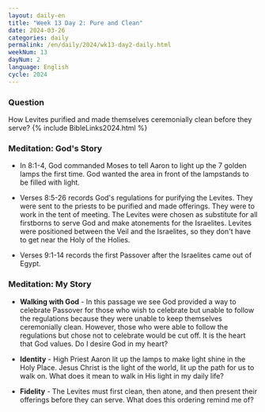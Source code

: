 ```yaml
---
layout: daily-en
title: "Week 13 Day 2: Pure and Clean"
date: 2024-03-26
categories: daily
permalink: /en/daily/2024/wk13-day2-daily.html
weekNum: 13
dayNum: 2
language: English
cycle: 2024
---
```

### Question     
How Levites purified and made themselves ceremonially clean before they serve?
{% include BibleLinks2024.html %} 

### Meditation: God's Story   
+ In 8:1-4, God commanded Moses to tell Aaron to light up the 7 golden lamps the first time. God wanted the area in front of the lampstands to be filled with light. 

+ Verses 8:5-26 records God's regulations for purifying the Levites. They were sent to the priests to be purified and made offerings. They were to work in the tent of meeting. The Levites were chosen as substitute for all firstborns to serve God and make atonements for the Israelites. Levites were positioned between the Veil and the Israelites, so they don't have to get near the Holy of the Holies. 

+ Verses 9:1-14 records the first Passover after the Israelites came out of Egypt. 

### Meditation: My Story   
+ **Walking with God** - In this passage we see God provided a way to celebrate Passover for those who wish to celebrate but unable to follow the regulations because they were unable to keep themselves ceremonially clean. However, those who were able to follow the regulations but chose not to celebrate would be cut off. It is the heart that God values. Do I desire God in my heart? 

+ **Identity** - High Priest Aaron lit up the lamps to make light shine in the Holy Place. Jesus Christ is the light of the world, lit up the path for us to walk on. What does it mean to walk in His light in my daily life? 

+ **Fidelity** - The Levites must first clean, then atone, and then present their offerings before they can serve. What does this ordering remind me of? 
